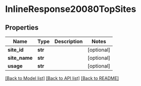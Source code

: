 # InlineResponse20080TopSites

## Properties
Name | Type | Description | Notes
------------ | ------------- | ------------- | -------------
**site_id** | **str** |  | [optional] 
**site_name** | **str** |  | [optional] 
**usage** | **str** |  | [optional] 

[[Back to Model list]](../README.md#documentation-for-models) [[Back to API list]](../README.md#documentation-for-api-endpoints) [[Back to README]](../README.md)

